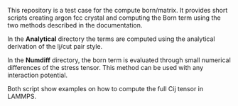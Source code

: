 This repository is a test case for the compute born/matrix. It provides short
scripts creating argon fcc crystal and computing the Born term using the two
methods described in the documentation.

In the __Analytical__ directory the terms are computed using the analytical
derivation of the lj/cut pair style.

In the __Numdiff__ directory, the born term is evaluated through small
numerical differences of the stress tensor. This method can be used with any
interaction potential.

Both script show examples on how to compute the full Cij tensor in LAMMPS.
